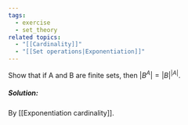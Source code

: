 ```yaml
---
tags:
  - exercise
  - set_theory
related topics:
  - "[[Cardinality]]"
  - "[[Set operations|Exponentiation]]"
---
```

Show that if A and B are finite sets, then $|B^A| = |B|^{|A|}$.
##### Solution:
By [[Exponentiation cardinality]].